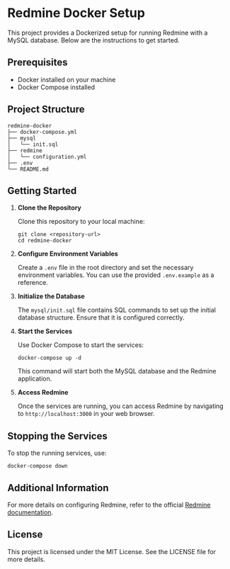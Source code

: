 # Redmine Docker Setup

This project provides a Dockerized setup for running Redmine with a MySQL database. Below are the instructions to get started.

## Prerequisites

- Docker installed on your machine
- Docker Compose installed

## Project Structure

```
redmine-docker
├── docker-compose.yml
├── mysql
│   └── init.sql
├── redmine
│   └── configuration.yml
├── .env
└── README.md
```

## Getting Started

1. **Clone the Repository**

   Clone this repository to your local machine:

   ```
   git clone <repository-url>
   cd redmine-docker
   ```

2. **Configure Environment Variables**

   Create a `.env` file in the root directory and set the necessary environment variables. You can use the provided `.env.example` as a reference.

3. **Initialize the Database**

   The `mysql/init.sql` file contains SQL commands to set up the initial database structure. Ensure that it is configured correctly.

4. **Start the Services**

   Use Docker Compose to start the services:

   ```
   docker-compose up -d
   ```

   This command will start both the MySQL database and the Redmine application.

5. **Access Redmine**

   Once the services are running, you can access Redmine by navigating to `http://localhost:3000` in your web browser.

## Stopping the Services

To stop the running services, use:

```
docker-compose down
```

## Additional Information

For more details on configuring Redmine, refer to the official [Redmine documentation](https://www.redmine.org/).

## License

This project is licensed under the MIT License. See the LICENSE file for more details.